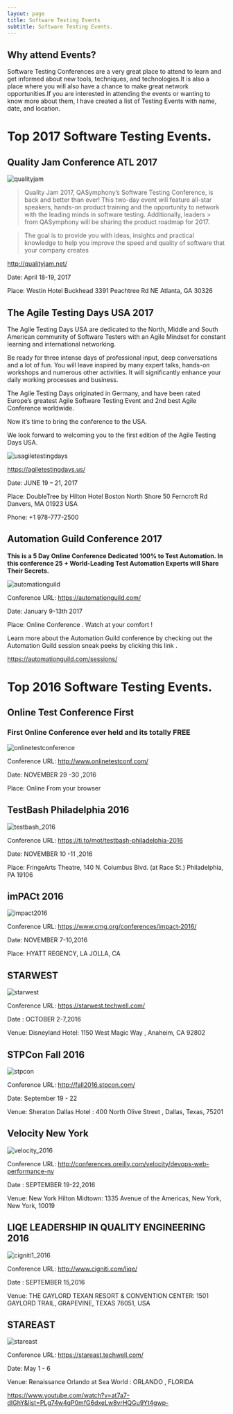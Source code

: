 ```yaml
---
layout: page
title: Software Testing Events
subtitle: Software Testing Events.
---
```


## Why attend Events?

Software Testing Conferences are a very great place to attend to learn and get informed about new tools, techniques, and technologies.It is also a place where you will also have a chance to make great network opportunities.If you are interested in attending the events or wanting to know more about them, I have created a list of Testing Events with name, date, and location.

# Top 2017 Software Testing Events.

## Quality Jam Conference ATL 2017

  ![qualityjam](https://cloud.githubusercontent.com/assets/10678180/23596959/b140002a-01f4-11e7-8b29-9c092e6579c2.JPG)

> Quality Jam 2017, QASymphony’s Software Testing Conference, is back and better than ever!  This two-day event will feature all-star
> speakers, hands-on product training and the opportunity to network with the leading minds in software testing.  Additionally, leaders > from QASymphony will be sharing the product roadmap for 2017.

> The goal is to provide you with ideas, insights and practical knowledge to help you improve the speed and quality of software that
> your company creates

<a target="_blank" href="http://qualityjam.net/"> http://qualityjam.net/</a>

Date: April 18-19, 2017

Place:
Westin Hotel Buckhead
3391 Peachtree Rd NE
Atlanta, GA 30326


## The Agile Testing Days USA 2017


The Agile Testing Days USA are dedicated to the North, Middle and South American community of Software Testers with an Agile Mindset for constant learning and international networking.

Be ready for three intense days of professional input, deep conversations and a lot of fun. You will leave inspired by many expert talks, hands-on workshops and numerous other activities. It will significantly enhance your daily working processes and business.

The Agile Testing Days originated in Germany, and have been rated Europe’s greatest Agile Software Testing Event and 2nd best Agile Conference worldwide.

Now it’s time to bring the conference to the USA.

We look forward to welcoming you to the first edition of the Agile Testing Days USA.

![usagiletestingdays](https://cloud.githubusercontent.com/assets/10678180/21833018/d12d8970-d774-11e6-9f80-ea1c57400eed.JPG)

<a target="_blank" href="https://agiletestingdays.us/"> https://agiletestingdays.us/</a>

Date: JUNE 19 – 21, 2017

Place:
DoubleTree by Hilton Hotel Boston North Shore
50 Ferncroft Rd
Danvers, MA 01923
USA

Phone:
 +1 978-777-2500


## Automation Guild Conference 2017 

**This is a 5 Day Online Conference Dedicated 100% to Test Automation. In this conference 25 + World-Leading Test Automation Experts will Share Their Secrets.**

![automationguild](https://cloud.githubusercontent.com/assets/10678180/20657230/e6f0ea38-b4f9-11e6-9b5d-6457e1461bdb.JPG)

Conference URL: <a href="https://automationguild.com/"> https://automationguild.com/</a>

Date: January 9-13th 2017 

Place: Online Conference . Watch at your comfort ! 

Learn more about the Automation Guild conference by checking out the Automation Guild session sneak peeks by clicking this link .

<a href="https://automationguild.com/sessions/"> https://automationguild.com/sessions/</a>


# Top 2016 Software Testing Events.

## Online Test Conference First 

### First Online Conference ever held and its totally FREE

![onlinetestconference](https://cloud.githubusercontent.com/assets/10678180/20452446/4950207c-adcf-11e6-982c-00ddecdf9b0e.PNG)

Conference URL: <a target="_blank" href="http://www.onlinetestconf.com/"> http://www.onlinetestconf.com/</a>

Date: NOVEMBER 29 -30 ,2016 

Place: Online From your browser

## TestBash Philadelphia 2016

![testbash_2016](https://cloud.githubusercontent.com/assets/10678180/19627662/a03c9690-9911-11e6-8476-ef6f973f5f19.png)

Conference URL: <a target="_blank" href="https://ti.to/mot/testbash-philadelphia-2016"> https://ti.to/mot/testbash-philadelphia-2016</a>

Date: NOVEMBER 10 -11 ,2016 

Place: FringeArts Theatre, 140 N. Columbus Blvd. (at Race St.) Philadelphia, PA 19106

## imPACt 2016

![impact2016](https://cloud.githubusercontent.com/assets/10678180/19400693/f8a68c10-921c-11e6-91df-800aeb687883.png)

Conference URL: <a target="_blank" href="https://www.cmg.org/conferences/impact-2016/"> https://www.cmg.org/conferences/impact-2016/</a>

Date: NOVEMBER 7-10,2016 

Place: HYATT REGENCY, LA JOLLA, CA

## STARWEST

![starwest](https://cloud.githubusercontent.com/assets/10678180/19400982/553d3c52-921e-11e6-96e6-b8d5ed2996e9.png)

Conference URL: <a target="_blank" href="https://starwest.techwell.com/"> https://starwest.techwell.com/</a>


Date : OCTOBER 2-7,2016 

Venue: Disneyland Hotel: 1150 West Magic Way , Anaheim, CA 92802

## STPCon Fall 2016

![stpcon](https://cloud.githubusercontent.com/assets/10678180/19401297/2270bd88-9220-11e6-81ec-de279cca054b.png)

Conference URL: <a target="_blank" href="http://fall2016.stpcon.com/"> http://fall2016.stpcon.com/ </a>

Date: September 19 - 22 

Venue: Sheraton Dallas Hotel :  400 North Olive Street , Dallas, Texas, 75201

## Velocity New York

![velocity_2016](https://cloud.githubusercontent.com/assets/10678180/19627757/8110808a-9914-11e6-833b-afcad1b7b14c.png)

Conference URL: <a target="_blank" href="http://conferences.oreilly.com/velocity/devops-web-performance-ny"> http://conferences.oreilly.com/velocity/devops-web-performance-ny</a>

Date : SEPTEMBER 19-22,2016 

Venue: New York Hilton Midtown: 1335 Avenue of the Americas, New York, New York, 10019

## LIQE LEADERSHIP IN QUALITY ENGINEERING 2016

![cigniti1_2016](https://cloud.githubusercontent.com/assets/10678180/19627848/35747a12-9916-11e6-846b-8f04798f983f.png)

Conference URL: <a target="_blank" href="http://www.cigniti.com/liqe/"> http://www.cigniti.com/liqe/</a>

Date : SEPTEMBER 15,2016 

Venue: THE GAYLORD TEXAN RESORT & CONVENTION CENTER: 1501 GAYLORD TRAIL, GRAPEVINE, TEXAS 76051, USA


## STAREAST

![stareast](https://cloud.githubusercontent.com/assets/10678180/19628130/52caa284-991c-11e6-951e-ff4873171ae5.png)

Conference URL: <a target="_blank" href="https://stareast.techwell.com/"> https://stareast.techwell.com/</a>

Date: May 1 - 6 

Venue: Renaissance Orlando at Sea World :  ORLANDO , FLORIDA


https://www.youtube.com/watch?v=at7a7-dIGhY&list=PLg74w4qP0mfG6dxeLw8vrHQGu9Yt4gwp-
